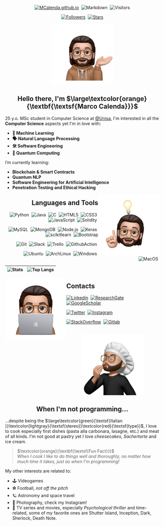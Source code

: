<div align = "center">

[![MCalenda.github.io](https://img.shields.io/website?down_color=lightgrey&down_message=offline&style=flat&up_color=green&up_message=online&url=https%3A%2F%2Fmcalenda.github.io%2F)](https://MCalenda.github.io/)&nbsp;
![Markdown](https://img.shields.io/badge/Made%20with-Markdown-blue)&nbsp;
![Visitors](https://visitor-badge.glitch.me/badge?page_id=MCalenda&left_color=gray&right_color=blue)

[![Followers](https://img.shields.io/github/followers/MCalenda?style=social&label=Follow&maxAge=2592000)](https://github.com/MCalenda?tab=followers)&nbsp;
[![Stars](https://img.shields.io/github/stars/MCalenda?style=social&label=Star&maxAge=2592000)](https://GitHub.com/MCalenda/)

<img src="resources/memoji1.png" width="200"/>

## Hello there, I'm $\large\textcolor{orange}{\textbf{\textsf{Marco Calenda}}}$

</div>

25 y.o. MSc student in Computer Science at [@Unisa](https://www.unisa.it), I'm interested in all the **Computer Science** aspects yet I'm in love with:
- **🧠 Machine Learning**
- **🗣 Natural Language Processing**
- **🛠 Software Engineering**
- **🚀 Quantum Computing**

I’m currently learning:
- **Blockchain & Smart Contracts**
- **Quantum NLP**
- **Software Engineering for Artificial Intelligence**
- **Penetration Testing and Ethical Hacking**


<img align="right" src="resources/memoji3.png" width="200"/>

<div align = "right">

## Languages and Tools
![Python](https://img.shields.io/badge/-Python-05122A?style=flat&logo=python)&nbsp;
![Java](https://img.shields.io/badge/-Java-05122A?style=flat&logo=Java)&nbsp;
![C](https://img.shields.io/badge/-C-05122A?style=flat&logo=c)&nbsp;
![HTML5](https://img.shields.io/badge/-HTML5-05122A?style=flat&logo=HTML5)&nbsp;
![CSS3](https://img.shields.io/badge/-CSS3-05122A?style=flat&logo=CSS3&logoColor=1572B6)&nbsp;
![JavaScript](https://img.shields.io/badge/-JavaScript-05122A?style=flat&logo=javascript)&nbsp;
![Solidity](https://img.shields.io/badge/-Solidity-05122A?style=flat&logo=solidity)&nbsp;

![MySQL](https://img.shields.io/badge/-MySQL-05122A?style=flat&logo=mysql&logoColor=white)&nbsp;
![MongoDB](https://img.shields.io/badge/-MongoDB-05122A?style=flat&logo=mongodb)&nbsp;
![Node.js](https://img.shields.io/badge/-Node.js-05122A?style=flat&logo=node.js)&nbsp;
![Keras](https://img.shields.io/badge/-Keras-05122A?style=flat&logo=Keras&logoColor=D00000)&nbsp;
![scikitlearn](https://img.shields.io/badge/-scikit%20learn-05122A?style=flat&logo=scikitlearn&logoColor=F7931E)&nbsp;
![Bootstrap](https://img.shields.io/badge/-Bootstrap-05122A?style=flat&logo=Bootstrap&)

![Git](https://img.shields.io/badge/-Git-05122A?style=flat&logo=git)&nbsp;
![Slack](https://img.shields.io/badge/-Slack-05122A?style=flat&logo=slack&logoColor=4A154B)&nbsp;
![Trello](https://img.shields.io/badge/-Trello-05122A?style=flat&logo=trello&logoColor=0052CC)&nbsp;
![GithubAction](https://img.shields.io/badge/-Github%20Actions-05122A?style=flat&logo=githubactions)&nbsp;

![Ubuntu](https://img.shields.io/badge/-Ubuntu-05122A?style=flat&logo=ubuntu)&nbsp;
![ArchLinux](https://img.shields.io/badge/-Arch%20Linux-05122A?style=flat&logo=archlinux)&nbsp;
![Windows](https://img.shields.io/badge/-Windows-05122A?style=flat&logo=windows&logoColor=0078D6)&nbsp;
![MacOS](https://img.shields.io/badge/-MacOS-05122A?style=flat&logo=macos)&nbsp;

</div>

<div align = "center">

|![Stats](https://github-readme-stats.vercel.app/api?username=MCalenda&show_icons=true&theme=codeSTACKr)|![Top Langs](https://github-readme-stats.vercel.app/api/top-langs/?username=MCalenda&layout=compact&theme=codeSTACKr)|
|-|-|

</div>

<img align="left" src="resources/memoji2.png" width="200"/>

<div align = "left">

## Contacts

[![Linkedin](https://img.shields.io/badge/LinkedIn-05122A?style=flat&logo=linkedin&logoColor=0A66C2)](https://www.linkedin.com/in/mcalenda/)&nbsp;
[![ResearchGate](https://img.shields.io/badge/ResearchGate-05122A?style=flat&logo=researchgate)](https://www.researchgate.net/profile/Marco-Calenda-3)&nbsp;
[![GoogleScholar](https://img.shields.io/badge/GoogleScholar-05122A?style=flat&logo=googlescholar)](https://scholar.google.com/citations?hl=en&user=klE6BCUAAAAJ)


[![Twitter](https://img.shields.io/badge/Twitter-05122A?style=flat&logo=twitter)](https://twitter.com/M_Calenda)&nbsp;
[![Instagram](https://img.shields.io/badge/Instagram-05122A?style=flat&logo=instagram)](https://www.instagram.com/marco.calenda/)

[![StackOverflow](https://img.shields.io/badge/Stack_Overflow-05122A?style=flat&logo=stack-overflow)](https://stackoverflow.com/users/13917630/marco-calenda)&nbsp;
[![Gitlab](https://img.shields.io/badge/GitLab-05122A?&style=flat&logo=gitlab)](https://gitlab.com/MCalenda)

</div>

<br>

<div align="center">

<img src="resources/memoji4.png" width="200"/>

## When I'm not programming...

</div>

...despite being the $\large\textcolor{green}{\textsf{Italian }}\textcolor{lightgray}{\textsf{stereo}}\textcolor{red}{\textsf{type}}$, I love to cook especially first dishes (pasta alla carbonara, lasagne, etc.) and meat of all kinds. I'm not good at pastry yet I love *cheesecakes*, *Sachertorte* and ice cream.

> $\textcolor{orange}{\textbf{\textsf{Fun Fact}}}$ <br> *When I cook I like to do things well and thoroughly, no matter how much time it takes, just as when I'm programming!*

My other interests are related to:
- 🕹️ Videogames
- ⚽️ Football, *not off the pitch*
- 🪐 Astronomy and space travel
- 📸 Photography, check my Instagram!
- 🍿 TV series and movies, especially *Psychological thriller* and time-related, some of my favorite ones are Shutter Island, Inception, Dark, Sherlock, Death Note.
